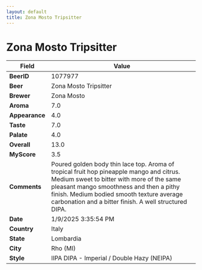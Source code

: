 ```yaml
---
layout: default
title: Zona Mosto Tripsitter
---
```


# Zona Mosto Tripsitter

| Field         | Value     |
|---------------|-----------|
| **BeerID** | 1077977 |
| **Beer** | Zona Mosto Tripsitter |
| **Brewer** | Zona Mosto |
| **Aroma** | 7.0 |
| **Appearance** | 4.0 |
| **Taste** | 7.0 |
| **Palate** | 4.0 |
| **Overall** | 13.0 |
| **MyScore** | 3.5 |
| **Comments** | Poured golden body thin lace top.  Aroma of tropical fruit hop pineapple mango and citrus.  Medium sweet to bitter with more of the same pleasant mango smoothness and then a pithy finish.  Medium bodied smooth texture average carbonation and a bitter finish.  A well structured DIPA.  |
| **Date** | 1/9/2025 3:35:54 PM |
| **Country** | Italy |
| **State** | Lombardia |
| **City** | Rho &#40;MI&#41; |
| **Style** | IIPA DIPA - Imperial / Double Hazy (NEIPA) |
